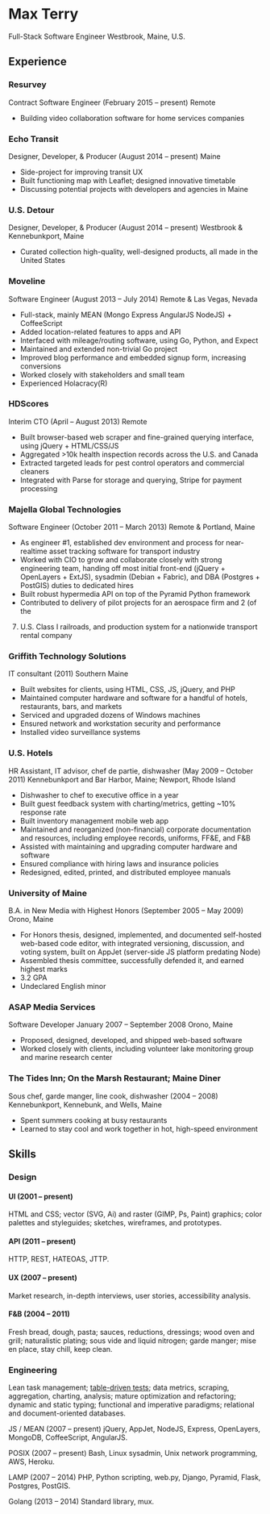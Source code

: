 # Max Terry
Full-Stack Software Engineer
Westbrook, Maine, U.S.

## Experience

### Resurvey
Contract Software Engineer (February 2015 – present)
Remote
* Building video collaboration software for home services companies

### Echo Transit
Designer, Developer, & Producer (August 2014 – present)
Maine
* Side-project for improving transit UX
* Built functioning map with Leaflet; designed innovative timetable
* Discussing potential projects with developers and agencies in Maine

### U.S. Detour
Designer, Developer, & Producer (August 2014 – present)
Westbrook & Kennebunkport, Maine
* Curated collection high-quality, well-designed products, all made in the United States

### Moveline
Software Engineer (August 2013 – July 2014)
Remote & Las Vegas, Nevada
* Full-stack, mainly MEAN (Mongo Express AngularJS NodeJS) + CoffeeScript
* Added location-related features to apps and API
* Interfaced with mileage/routing software, using Go, Python, and Expect
* Maintained and extended non-trivial Go project
* Improved blog performance and embedded signup form, increasing conversions
* Worked closely with stakeholders and small team
* Experienced Holacracy(R)

### HDScores
Interim CTO (April – August 2013)
Remote
* Built browser-based web scraper and fine-grained querying interface, using jQuery + HTML/CSS/JS
* Aggregated >10k health inspection records across the U.S. and Canada
* Extracted targeted leads for pest control operators and commercial cleaners
* Integrated with Parse for storage and querying, Stripe for payment processing

### Majella Global Technologies
Software Engineer (October 2011 – March 2013)
Remote & Portland, Maine
* As engineer #1, established dev environment and process for near-realtime 
asset tracking software for transport industry
* Worked with CIO to grow and collaborate closely with strong engineering team, 
handing off most initial front-end (jQuery + OpenLayers + ExtJS), sysadmin (Debian + 
Fabric), and DBA (Postgres + PostGIS) duties to dedicated hires
* Built robust hypermedia API on top of the Pyramid Python framework
* Contributed to delivery of pilot projects for an aerospace firm and 2 (of the 
7) U.S. Class I railroads, and production system for a nationwide transport 
rental company

### Griffith Technology Solutions
IT consultant (2011)
Southern Maine
* Built websites for clients, using HTML, CSS, JS, jQuery, and PHP
* Maintained computer hardware and software for a handful of hotels, 
restaurants, bars, and markets
* Serviced and upgraded dozens of Windows machines
* Ensured network and workstation security and performance
* Installed video surveillance systems

### U.S. Hotels
HR Assistant, IT advisor, chef de partie, dishwasher (May 2009 – October 2011)
Kennebunkport and Bar Harbor, Maine; Newport, Rhode Island
* Dishwasher to chef to executive office in a year
* Built guest feedback system with charting/metrics, getting ~10% response rate
* Built inventory management mobile web app
* Maintained and reorganized (non-financial) corporate documentation and 
resources, including employee records, uniforms, FF&E, and F&B
* Assisted with maintaining and upgrading computer hardware and software
* Ensured compliance with hiring laws and insurance policies
* Redesigned, edited, printed, and distributed employee manuals

### University of Maine 
B.A. in New Media with Highest Honors (September 2005 – May 2009) 
Orono, Maine
* For Honors thesis, designed, implemented, and documented self-hosted web-based
code editor, with integrated versioning, discussion, and voting system, built on
AppJet (server-side JS platform predating Node)
* Assembled thesis committee, successfully defended it, and earned highest marks
* 3.2 GPA
* Undeclared English minor
 
### ASAP Media Services 
Software Developer January 2007 – September 2008 
Orono, Maine 
* Proposed, designed, developed, and shipped web-based software 
* Worked closely with clients, including volunteer lake monitoring group and 
marine research center 

### The Tides Inn; On the Marsh Restaurant; Maine Diner
Sous chef, garde manger, line cook, dishwasher (2004 – 2008)
Kennebunkport, Kennebunk, and Wells, Maine
* Spent summers cooking at busy restaurants
* Learned to stay cool and work together in hot, high-speed environment

## Skills

### Design

#### UI (2001 – present)
HTML and CSS; vector (SVG, Ai) and raster (GIMP, Ps, Paint) graphics; color 
palettes and styleguides; sketches, wireframes, and prototypes.
 
#### API (2011 – present)
HTTP, REST, HATEOAS, JTTP.
 
#### UX (2007 – present)
Market research, in-depth interviews, user stories, accessibility analysis.

#### F&B (2004 – 2011)
Fresh bread, dough, pasta; sauces, reductions, dressings; wood oven and grill; 
naturalistic plating; sous vide and liquid nitrogen; garde manger; 
mise en place, stay chill, keep clean.

### Engineering

Lean task management; 
[table-driven tests](https://code.google.com/p/go-wiki/wiki/TableDrivenTests); 
data metrics, scraping, aggregation, charting, analysis; 
mature optimization and refactoring; dynamic and static typing; 
functional and imperative paradigms; relational and document-oriented databases.

JS / MEAN (2007 – present)
jQuery, AppJet, NodeJS, Express, OpenLayers, MongoDB, CoffeeScript, AngularJS.

POSIX (2007 – present)
Bash, Linux sysadmin, Unix network programming, AWS, Heroku.

LAMP (2007 – 2014)
PHP, Python scripting, web.py, Django, Pyramid, Flask, Postgres, PostGIS.

Golang (2013 – 2014)
Standard library, mux.
